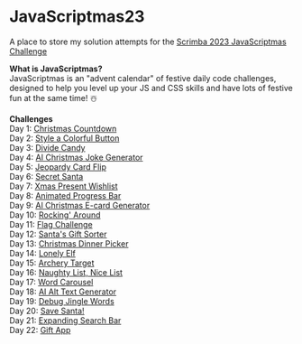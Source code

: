 # JavaScriptmas23
A place to store my solution attempts for the [Scrimba 2023 JavaScriptmas Challenge](https://scrimba.com/learn/javascriptmas)

**What is JavaScriptmas?**   
JavaScriptmas is an "advent calendar" of festive daily code challenges, designed to help you level up your JS and CSS skills and have lots of festive fun at the same time! ☃️

**Challenges**   
Day 1:  [Christmas Countdown](https://thebimsider.github.io/JavaScriptmas23/Day1/)   
Day 2:  [Style a Colorful Button](https://thebimsider.github.io/JavaScriptmas23/Day2/)   
Day 3:  [Divide Candy](https://thebimsider.github.io/JavaScriptmas23/Day3/)   
Day 4:  [AI Christmas Joke Generator](https://scrimba.com/scrim/co6c94c4eb469f9b9e2e12c35)   
Day 5:  [Jeopardy Card Flip](https://thebimsider.github.io/JavaScriptmas23/Day5/)     
Day 6:  [Secret Santa](https://thebimsider.github.io/JavaScriptmas23/Day6/)     
Day 7:  [Xmas Present Wishlist](https://thebimsider.github.io/JavaScriptmas23/Day7/)    
Day 8:  [Animated Progress Bar](https://thebimsider.github.io/JavaScriptmas23/Day8/)    
Day 9:  [AI Christmas E-card Generator](https://scrimba.com/scrim/coba54c60ae3528a3778eb0e7)   
Day 10: [Rocking' Around](https://thebimsider.github.io/JavaScriptmas23/Day10/)     
Day 11: [Flag Challenge](https://thebimsider.github.io/JavaScriptmas23/Day11/)     
Day 12: [Santa's Gift Sorter](https://thebimsider.github.io/JavaScriptmas23/Day12/)     
Day 13: [Christmas Dinner Picker](https://thebimsider.github.io/JavaScriptmas23/Day13/)   
Day 14: [Lonely Elf](https://thebimsider.github.io/JavaScriptmas23/Day14/)   
Day 15: [Archery Target](https://thebimsider.github.io/JavaScriptmas23/Day15/)   
Day 16: [Naughty List, Nice List](https://thebimsider.github.io/JavaScriptmas23/Day16/)   
Day 17: [Word Carousel](https://thebimsider.github.io/JavaScriptmas23/Day17/)   
Day 18: [AI Alt Text Generator](https://scrimba.com/scrim/coef649aabec41f8488767665)   
Day 19: [Debug Jingle Words](https://thebimsider.github.io/JavaScriptmas23/Day19/)    
Day 20: [Save Santa!](https://thebimsider.github.io/JavaScriptmas23/Day20/)    
Day 21: [Expanding Search Bar](https://thebimsider.github.io/JavaScriptmas23/Day21/)    
Day 22: [Gift App](https://thebimsider.github.io/JavaScriptmas23/Day22/)    


